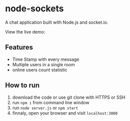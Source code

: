# node-sockets
A chat application built with Node.js and socket.io.
 
View the live demo: <link to be updated soon>

Features
---
* Time Stamp with every message
* Multiple users in a single room 
* online users count statistic

How to run
---
1. download the code or use git clone with HTTPS or SSH
2. run `npm i` from command line window
3. run `node server.js` or `npm start`
4. finnaly, open your browser and visit `localhost:3000`

